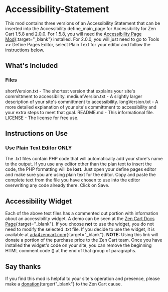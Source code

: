 # Accessibility-Statement
This mod contains three versions of an Accessibility Statement that can be inserted into the Accessibility define_main_page for Accessibility for Zen Cart 1.5.8 and 2.0.0.
For 1.5.8, you will need the [Accessibility Page Mod](https://www.zen-cart.com/downloads.php?do=file&id=2383){:target="_blank"} installed.
For 2.0.0, you will just need to go to Tools >> Define Pages Editor, select Plain Text for your editor and follow the instructions below.
## What's Included
### Files
shortVersion.txt - The shortest version that explains your site's committment to accessibility.
mediumVersion.txt - A slightly larger description of your site's committment to accessibility.
longVersion.txt - A more detailed explanation of your site's committment to accessibility and your extra steps to meet that goal.
README.md - This informational file.
LICENSE - The license for free use.
## Instructions on Use
### Use Plain Text Editor ONLY
The .txt files contain PHP code that will automatically add your store's name to the output.  If you use any editor other than the plan text to insert the code, the PHP formatting will be **lost**.
Just open your define pages editor and make sure you are using plain text for the editor.
Copy and paste the complete text from the file you have chosen to use into the editor overwriting any code already there.
Click on Save.
## Accessibility Widget
Each of the above text files has a commented out portion with information about an accessibility widget.  A demo can be seen at the [Zen Cart Docs Page](https://docs.zen-cart.com/){:target="_blank"}.
If you choose **not** to use the widget, you do not need to modify the selected .txt file.
If you decide to use the widget, it is available at [ada4zencart.com](https://ada4zencart.com/index.php?main_page=index&referrer=C4ADA_11659651175){:target="_blank"}.  **NOTE:** Using this link will donate a portion of the purchase price to the Zen Cart team.  Once you have installed the widget's code on your site, you can remove the beginning HTML comment code (<!--) at the beginning of the widget paragraph and the closing comet code (-->) at the end of that group of paragraphs.
## Say thanks
If you find this mod is helpful to your site's operation and presence, please make a [donation](https://docs.zen-cart.com/user/about_us/donate/){targert"_blank"} to the Zen Cart cause.
